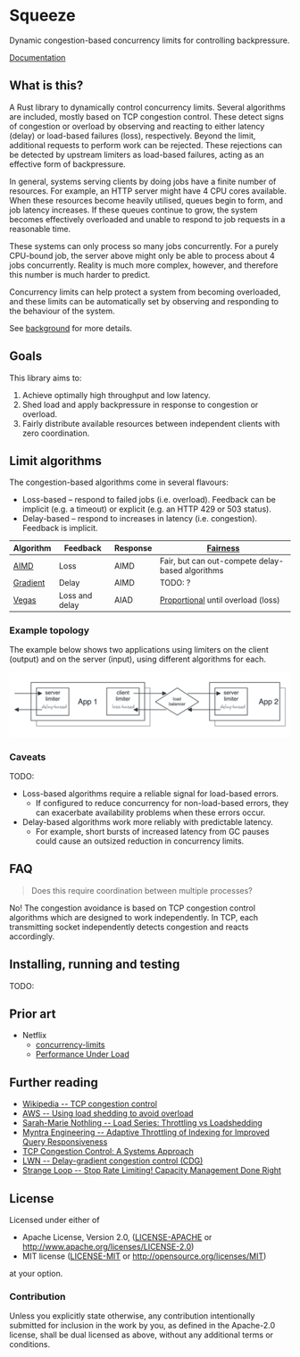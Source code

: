 # Squeeze

Dynamic congestion-based concurrency limits for controlling backpressure.

[Documentation](./docs/index.md)

## What is this?

A Rust library to dynamically control concurrency limits. Several algorithms are included, mostly based on TCP congestion control. These detect signs of congestion or overload by observing and reacting to either latency (delay) or load-based failures (loss), respectively. Beyond the limit, additional requests to perform work can be rejected. These rejections can be detected by upstream limiters as load-based failures, acting as an effective form of backpressure.

In general, systems serving clients by doing jobs have a finite number of resources. For example, an HTTP server might have 4 CPU cores available. When these resources become heavily utilised, queues begin to form, and job latency increases. If these queues continue to grow, the system becomes effectively overloaded and unable to respond to job requests in a reasonable time.

These systems can only process so many jobs concurrently. For a purely CPU-bound job, the server above might only be able to process about 4 jobs concurrently. Reality is much more complex, however, and therefore this number is much harder to predict.

Concurrency limits can help protect a system from becoming overloaded, and these limits can be automatically set by observing and responding to the behaviour of the system.

See [background](./docs/background.md) for more details.

## Goals

This library aims to:

1. Achieve optimally high throughput and low latency.
2. Shed load and apply backpressure in response to congestion or overload.
3. Fairly distribute available resources between independent clients with zero coordination.

## Limit algorithms

The congestion-based algorithms come in several flavours:

- Loss-based – respond to failed jobs (i.e. overload). Feedback can be implicit (e.g. a timeout) or explicit (e.g. an HTTP 429 or 503 status).
- Delay-based – respond to increases in latency (i.e. congestion). Feedback is implicit.

| Algorithm                         | Feedback       | Response | [Fairness](https://en.wikipedia.org/wiki/Fairness_measure)                                       |
|-----------------------------------|----------------|----------|--------------------------------------------------------------------------------------------------|
| [AIMD](src/limit/aimd.rs)         | Loss           | AIMD     | Fair, but can out-compete delay-based algorithms                                                 |
| [Gradient](src/limit/gradient.rs) | Delay          | AIMD     | TODO: ?                                                                                          |
| [Vegas](src/limit/vegas.rs)       | Loss and delay | AIAD     | [Proportional](https://en.wikipedia.org/wiki/Proportional-fair_scheduling) until overload (loss) |

### Example topology

The example below shows two applications using limiters on the client (output) and on the server (input), using different algorithms for each.

![Example topology](docs/assets/example-topology.png)

### Caveats

TODO:

- Loss-based algorithms require a reliable signal for load-based errors.
  - If configured to reduce concurrency for non-load-based errors, they can exacerbate availability problems when these errors occur.
- Delay-based algorithms work more reliably with predictable latency.
  - For example, short bursts of increased latency from GC pauses could cause an outsized reduction in concurrency limits.

## FAQ

> Does this require coordination between multiple processes?

No! The congestion avoidance is based on TCP congestion control algorithms which are designed to work independently. In TCP, each transmitting socket independently detects congestion and reacts accordingly.

## Installing, running and testing

TODO:

## Prior art

- Netflix
  - [concurrency-limits](https://github.com/Netflix/concurrency-limits)
  - [Performance Under Load](https://netflixtechblog.medium.com/performance-under-load-3e6fa9a60581)

## Further reading

- [Wikipedia -- TCP congestion control](https://en.wikipedia.org/wiki/TCP_congestion_control)
- [AWS -- Using load shedding to avoid overload](https://aws.amazon.com/builders-library/using-load-shedding-to-avoid-overload/)
- [Sarah-Marie Nothling -- Load Series: Throttling vs Loadshedding](https://sarahnothling.wordpress.com/2019/05/12/load-series-throttling-vs-loadshedding/)
- [Myntra Engineering -- Adaptive Throttling of Indexing for Improved Query Responsiveness](https://medium.com/myntra-engineering/adaptive-throttling-of-indexing-for-improved-query-responsiveness-b3ac949e76c9)
- [TCP Congestion Control: A Systems Approach](https://tcpcc.systemsapproach.org/index.html)
- [LWN -- Delay-gradient congestion control (CDG)](https://lwn.net/Articles/645115/)
- [Strange Loop -- Stop Rate Limiting! Capacity Management Done Right](https://www.youtube.com/watch?v=m64SWl9bfvk)

## License

Licensed under either of

- Apache License, Version 2.0, ([LICENSE-APACHE](LICENSE-APACHE) or <http://www.apache.org/licenses/LICENSE-2.0>)
- MIT license ([LICENSE-MIT](LICENSE-MIT) or <http://opensource.org/licenses/MIT>)

at your option.

### Contribution

Unless you explicitly state otherwise, any contribution intentionally submitted for inclusion in the work by you, as defined in the Apache-2.0 license, shall be dual licensed as above, without any additional terms or conditions.
